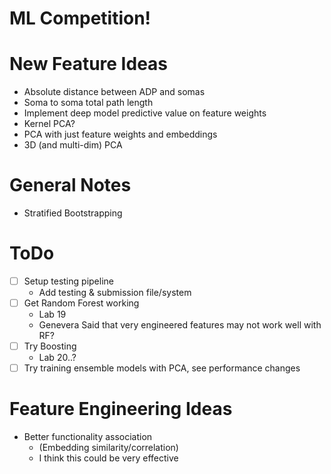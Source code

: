 # ML Competition!

# New Feature Ideas
- Absolute distance between ADP and somas
- Soma to soma total path length
- Implement deep model predictive value on feature weights
- Kernel PCA?
- PCA with just feature weights and embeddings
- 3D (and multi-dim) PCA

# General Notes
- Stratified Bootstrapping

# ToDo
- [ ] Setup testing pipeline
    - Add testing & submission file/system
- [ ] Get Random Forest working
    - Lab 19
    - Genevera Said that very engineered features may not work well with RF?
- [ ] Try Boosting
    - Lab 20..?
- [ ] Try training ensemble models with PCA, see performance changes

# Feature Engineering Ideas
- Better functionality association
    - (Embedding similarity/correlation)
    - I think this could be very effective
